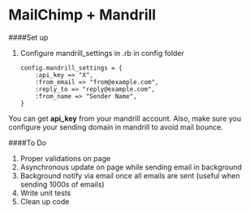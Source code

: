 MailChimp + Mandrill
===

####Set up

1. Configure mandrill_settings in <environment>.rb in config folder     

  
    ````
    config.mandrill_settings = {
    	:api_key => "X",
      	:from_email => "from@example.com",
      	:reply_to => "reply@example.com",
      	:from_name => "Sender Name",
  	}
	````
You can get **api_key** from your mandrill account. Also, make sure you configure your sending domain in mandrill to avoid mail bounce.

####To Do

1. Proper validations on page
2. Asynchronous update on page while sending email in background
3. Background notify via email once all emails are sent (useful when sending 1000s of emails)
4. Write unit tests
5. Clean up code